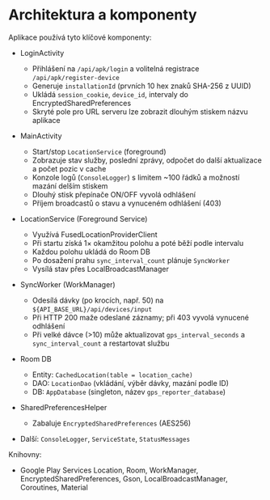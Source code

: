 # Architektura a komponenty

Aplikace používá tyto klíčové komponenty:

- LoginActivity
  - Přihlášení na `/api/apk/login` a volitelná registrace `/api/apk/register-device`
  - Generuje `installationId` (prvních 10 hex znaků SHA-256 z UUID)
  - Ukládá `session_cookie`, `device_id`, intervaly do EncryptedSharedPreferences
  - Skryté pole pro URL serveru lze zobrazit dlouhým stiskem názvu aplikace

- MainActivity
  - Start/stop `LocationService` (foreground)
  - Zobrazuje stav služby, poslední zprávy, odpočet do další aktualizace a počet pozic v cache
  - Konzole logů (`ConsoleLogger`) s limitem ~100 řádků a možností mazání delším stiskem
  - Dlouhý stisk přepínače ON/OFF vyvolá odhlášení
  - Příjem broadcastů o stavu a vynuceném odhlášení (403)

- LocationService (Foreground Service)
  - Využívá FusedLocationProviderClient
  - Při startu získá 1× okamžitou polohu a poté běží podle intervalu
  - Každou polohu ukládá do Room DB
  - Po dosažení prahu `sync_interval_count` plánuje `SyncWorker`
  - Vysílá stav přes LocalBroadcastManager

- SyncWorker (WorkManager)
  - Odesílá dávky (po krocích, např. 50) na `${API_BASE_URL}/api/devices/input`
  - Při HTTP 200 maže odeslané záznamy; při 403 vyvolá vynucené odhlášení
  - Při velké dávce (>10) může aktualizovat `gps_interval_seconds` a `sync_interval_count` a restartovat službu

- Room DB
  - Entity: `CachedLocation(table = location_cache)`
  - DAO: `LocationDao` (vkládání, výběr dávky, mazání podle ID)
  - DB: `AppDatabase` (singleton, název `gps_reporter_database`)

- SharedPreferencesHelper
  - Zabaluje `EncryptedSharedPreferences` (AES256)

- Další: `ConsoleLogger`, `ServiceState`, `StatusMessages`

Knihovny:
- Google Play Services Location, Room, WorkManager, EncryptedSharedPreferences, Gson, LocalBroadcastManager, Coroutines, Material
